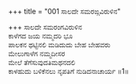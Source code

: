 +++
title = "001 ಸಾಲದೇ ಸಮರಙ್ಗವಿರುಳಿನ"

+++
ಸಾಲದೇ ಸಮರಂಗವಿರುಳಿನ  
ಕಾಳೆಗದ ಜಯ ನಮ್ಮದರಿ ಭೂ  
ಪಾಲಕನ ಥಟ್ಟಿನಲಿ ಮಡಿದುದು ಬೇಹ ಬೇಹವರು  
ಮೇಲುಗಾಳೆಗ ನಮ್ಮದೀಸರ  
ಮೇಲೆ ತೆಗೆಸುವುದತಿಮಥನದಲಿ  
ಕಾಳಹುದು ಬಳಿಕೆನಲು ನೃಪತಿಗೆ ನುಡಿದನಾಚಾರ್ಯ    ॥1॥